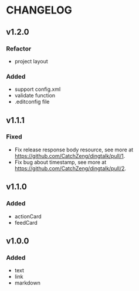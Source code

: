 # CHANGELOG

## v1.2.0

### Refactor

- project layout

### Added

- support config.xml
- validate function
- .editconfig file

## v1.1.1

### Fixed

- Fix release response body resource, see more at <https://github.com/CatchZeng/dingtalk/pull/1>.
- Fix bug about timestamp, see more at <https://github.com/CatchZeng/dingtalk/pull/2>.

## v1.1.0

### Added

- actionCard
- feedCard

## v1.0.0

### Added

- text
- link
- markdown
